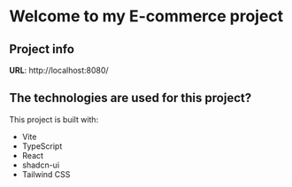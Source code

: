 # Welcome to my E-commerce project

## Project info

**URL**:  http://localhost:8080/

## The technologies are used for this project?

This project is built with:

- Vite
- TypeScript
- React
- shadcn-ui
- Tailwind CSS
